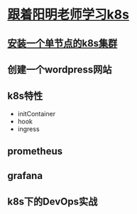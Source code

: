 # [跟着阳明老师学习k8s](https://www.qikqiak.com/k8s-book/)
## [安装一个单节点的k8s集群](Install-Single-Cluster.md)
## 创建一个wordpress网站
## k8s特性
- initContainer
- hook
- ingress
## prometheus
## grafana
## k8s下的DevOps实战